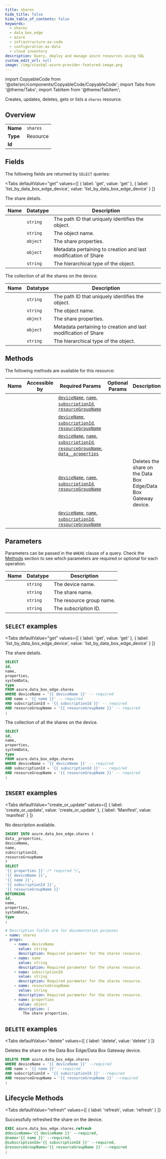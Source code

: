```yaml
--- 
title: shares
hide_title: false
hide_table_of_contents: false
keywords:
  - shares
  - data_box_edge
  - azure
  - infrastructure-as-code
  - configuration-as-data
  - cloud inventory
description: Query, deploy and manage azure resources using SQL
custom_edit_url: null
image: /img/stackql-azure-provider-featured-image.png
---
```


import CopyableCode from '@site/src/components/CopyableCode/CopyableCode';
import Tabs from '@theme/Tabs';
import TabItem from '@theme/TabItem';

Creates, updates, deletes, gets or lists a <code>shares</code> resource.

## Overview
<table><tbody>
<tr><td><b>Name</b></td><td><code>shares</code></td></tr>
<tr><td><b>Type</b></td><td>Resource</td></tr>
<tr><td><b>Id</b></td><td><CopyableCode code="azure.data_box_edge.shares" /></td></tr>
</tbody></table>

## Fields

The following fields are returned by `SELECT` queries:

<Tabs
    defaultValue="get"
    values={[
        { label: 'get', value: 'get' },
        { label: 'list_by_data_box_edge_device', value: 'list_by_data_box_edge_device' }
    ]}
>
<TabItem value="get">

The share details.

<table>
<thead>
    <tr>
    <th>Name</th>
    <th>Datatype</th>
    <th>Description</th>
    </tr>
</thead>
<tbody>
<tr>
    <td><CopyableCode code="id" /></td>
    <td><code>string</code></td>
    <td>The path ID that uniquely identifies the object.</td>
</tr>
<tr>
    <td><CopyableCode code="name" /></td>
    <td><code>string</code></td>
    <td>The object name.</td>
</tr>
<tr>
    <td><CopyableCode code="properties" /></td>
    <td><code>object</code></td>
    <td>The share properties.</td>
</tr>
<tr>
    <td><CopyableCode code="systemData" /></td>
    <td><code>object</code></td>
    <td>Metadata pertaining to creation and last modification of Share</td>
</tr>
<tr>
    <td><CopyableCode code="type" /></td>
    <td><code>string</code></td>
    <td>The hierarchical type of the object.</td>
</tr>
</tbody>
</table>
</TabItem>
<TabItem value="list_by_data_box_edge_device">

The collection of all the shares on the device.

<table>
<thead>
    <tr>
    <th>Name</th>
    <th>Datatype</th>
    <th>Description</th>
    </tr>
</thead>
<tbody>
<tr>
    <td><CopyableCode code="id" /></td>
    <td><code>string</code></td>
    <td>The path ID that uniquely identifies the object.</td>
</tr>
<tr>
    <td><CopyableCode code="name" /></td>
    <td><code>string</code></td>
    <td>The object name.</td>
</tr>
<tr>
    <td><CopyableCode code="properties" /></td>
    <td><code>object</code></td>
    <td>The share properties.</td>
</tr>
<tr>
    <td><CopyableCode code="systemData" /></td>
    <td><code>object</code></td>
    <td>Metadata pertaining to creation and last modification of Share</td>
</tr>
<tr>
    <td><CopyableCode code="type" /></td>
    <td><code>string</code></td>
    <td>The hierarchical type of the object.</td>
</tr>
</tbody>
</table>
</TabItem>
</Tabs>

## Methods

The following methods are available for this resource:

<table>
<thead>
    <tr>
    <th>Name</th>
    <th>Accessible by</th>
    <th>Required Params</th>
    <th>Optional Params</th>
    <th>Description</th>
    </tr>
</thead>
<tbody>
<tr>
    <td><a href="#get"><CopyableCode code="get" /></a></td>
    <td><CopyableCode code="select" /></td>
    <td><a href="#parameter-deviceName"><code>deviceName</code></a>, <a href="#parameter-name"><code>name</code></a>, <a href="#parameter-subscriptionId"><code>subscriptionId</code></a>, <a href="#parameter-resourceGroupName"><code>resourceGroupName</code></a></td>
    <td></td>
    <td></td>
</tr>
<tr>
    <td><a href="#list_by_data_box_edge_device"><CopyableCode code="list_by_data_box_edge_device" /></a></td>
    <td><CopyableCode code="select" /></td>
    <td><a href="#parameter-deviceName"><code>deviceName</code></a>, <a href="#parameter-subscriptionId"><code>subscriptionId</code></a>, <a href="#parameter-resourceGroupName"><code>resourceGroupName</code></a></td>
    <td></td>
    <td></td>
</tr>
<tr>
    <td><a href="#create_or_update"><CopyableCode code="create_or_update" /></a></td>
    <td><CopyableCode code="insert" /></td>
    <td><a href="#parameter-deviceName"><code>deviceName</code></a>, <a href="#parameter-name"><code>name</code></a>, <a href="#parameter-subscriptionId"><code>subscriptionId</code></a>, <a href="#parameter-resourceGroupName"><code>resourceGroupName</code></a>, <a href="#parameter-data__properties"><code>data__properties</code></a></td>
    <td></td>
    <td></td>
</tr>
<tr>
    <td><a href="#delete"><CopyableCode code="delete" /></a></td>
    <td><CopyableCode code="delete" /></td>
    <td><a href="#parameter-deviceName"><code>deviceName</code></a>, <a href="#parameter-name"><code>name</code></a>, <a href="#parameter-subscriptionId"><code>subscriptionId</code></a>, <a href="#parameter-resourceGroupName"><code>resourceGroupName</code></a></td>
    <td></td>
    <td>Deletes the share on the Data Box Edge/Data Box Gateway device.</td>
</tr>
<tr>
    <td><a href="#refresh"><CopyableCode code="refresh" /></a></td>
    <td><CopyableCode code="exec" /></td>
    <td><a href="#parameter-deviceName"><code>deviceName</code></a>, <a href="#parameter-name"><code>name</code></a>, <a href="#parameter-subscriptionId"><code>subscriptionId</code></a>, <a href="#parameter-resourceGroupName"><code>resourceGroupName</code></a></td>
    <td></td>
    <td></td>
</tr>
</tbody>
</table>

## Parameters

Parameters can be passed in the `WHERE` clause of a query. Check the [Methods](#methods) section to see which parameters are required or optional for each operation.

<table>
<thead>
    <tr>
    <th>Name</th>
    <th>Datatype</th>
    <th>Description</th>
    </tr>
</thead>
<tbody>
<tr id="parameter-deviceName">
    <td><CopyableCode code="deviceName" /></td>
    <td><code>string</code></td>
    <td>The device name.</td>
</tr>
<tr id="parameter-name">
    <td><CopyableCode code="name" /></td>
    <td><code>string</code></td>
    <td>The share name.</td>
</tr>
<tr id="parameter-resourceGroupName">
    <td><CopyableCode code="resourceGroupName" /></td>
    <td><code>string</code></td>
    <td>The resource group name.</td>
</tr>
<tr id="parameter-subscriptionId">
    <td><CopyableCode code="subscriptionId" /></td>
    <td><code>string</code></td>
    <td>The subscription ID.</td>
</tr>
</tbody>
</table>

## `SELECT` examples

<Tabs
    defaultValue="get"
    values={[
        { label: 'get', value: 'get' },
        { label: 'list_by_data_box_edge_device', value: 'list_by_data_box_edge_device' }
    ]}
>
<TabItem value="get">

The share details.

```sql
SELECT
id,
name,
properties,
systemData,
type
FROM azure.data_box_edge.shares
WHERE deviceName = '{{ deviceName }}' -- required
AND name = '{{ name }}' -- required
AND subscriptionId = '{{ subscriptionId }}' -- required
AND resourceGroupName = '{{ resourceGroupName }}' -- required
;
```
</TabItem>
<TabItem value="list_by_data_box_edge_device">

The collection of all the shares on the device.

```sql
SELECT
id,
name,
properties,
systemData,
type
FROM azure.data_box_edge.shares
WHERE deviceName = '{{ deviceName }}' -- required
AND subscriptionId = '{{ subscriptionId }}' -- required
AND resourceGroupName = '{{ resourceGroupName }}' -- required
;
```
</TabItem>
</Tabs>


## `INSERT` examples

<Tabs
    defaultValue="create_or_update"
    values={[
        { label: 'create_or_update', value: 'create_or_update' },
        { label: 'Manifest', value: 'manifest' }
    ]}
>
<TabItem value="create_or_update">

No description available.

```sql
INSERT INTO azure.data_box_edge.shares (
data__properties,
deviceName,
name,
subscriptionId,
resourceGroupName
)
SELECT 
'{{ properties }}' /* required */,
'{{ deviceName }}',
'{{ name }}',
'{{ subscriptionId }}',
'{{ resourceGroupName }}'
RETURNING
id,
name,
properties,
systemData,
type
;
```
</TabItem>
<TabItem value="manifest">

```yaml
# Description fields are for documentation purposes
- name: shares
  props:
    - name: deviceName
      value: string
      description: Required parameter for the shares resource.
    - name: name
      value: string
      description: Required parameter for the shares resource.
    - name: subscriptionId
      value: string
      description: Required parameter for the shares resource.
    - name: resourceGroupName
      value: string
      description: Required parameter for the shares resource.
    - name: properties
      value: object
      description: |
        The share properties.
```
</TabItem>
</Tabs>


## `DELETE` examples

<Tabs
    defaultValue="delete"
    values={[
        { label: 'delete', value: 'delete' }
    ]}
>
<TabItem value="delete">

Deletes the share on the Data Box Edge/Data Box Gateway device.

```sql
DELETE FROM azure.data_box_edge.shares
WHERE deviceName = '{{ deviceName }}' --required
AND name = '{{ name }}' --required
AND subscriptionId = '{{ subscriptionId }}' --required
AND resourceGroupName = '{{ resourceGroupName }}' --required
;
```
</TabItem>
</Tabs>


## Lifecycle Methods

<Tabs
    defaultValue="refresh"
    values={[
        { label: 'refresh', value: 'refresh' }
    ]}
>
<TabItem value="refresh">

Successfully refreshed the share on the device.

```sql
EXEC azure.data_box_edge.shares.refresh 
@deviceName='{{ deviceName }}' --required, 
@name='{{ name }}' --required, 
@subscriptionId='{{ subscriptionId }}' --required, 
@resourceGroupName='{{ resourceGroupName }}' --required
;
```
</TabItem>
</Tabs>
